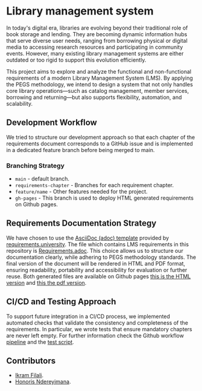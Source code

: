 # Library management system

In today's digital era, libraries are evolving beyond their traditional role of book storage and lending. They are becoming dynamic information hubs that serve diverse user needs, ranging from borrowing physical or digital media to accessing research resources and participating in community events. However, many existing library management systems are either outdated or too rigid to support this evolution efficiently.

This project aims to explore and analyze the functional and non-functional requirements of a modern Library Management System (LMS). By applying the PEGS methodology, we intend to design a system that not only handles core library operations—such as catalog management, member services, borrowing and returning—but also supports flexibility, automation, and scalability.

## Development Workflow

We tried to structure our development approach so that each chapter of the requirements document corresponds to a GitHub issue and is implemented in a dedicated feature branch before being merged to main.

### Branching Strategy

- `main` - default branch.
- `requirements-chapter` - Branches for each requirement chapter.
- `feature/name` - Other features needed for the project.
- `gh-pages` - This branch is used to deploy HTML generated requirements on Github pages. 
 
## Requirements Documentation Strategy

We have chosen to use the [AsciiDoc (adoc) template](https://tinyurl.com/xdnykuna) provided by  [requirements.university](https://requirements.university/). The file which contains LMS requirements in this repository is [Requirements.adoc](https://tinyurl.com/3bz7uhuv). This choice allows us to structure our documentation clearly, while adhering to PEGS methodology standards. The final version of the document will be rendered in HTML and PDF format, ensuring readability, portability and accessibility for evaluation or further reuse. Both generated files are available on Github pages [this is the HTML version](https://tinyurl.com/ave2utmy) and [this the pdf version](https://tinyurl.com/2s4ftb8r).

## CI/CD and Testing Approach

To support future integration in a CI/CD process, we implemented automated checks that validate the consistency and completeness of the requirements. In particular, we wrote tests that ensure mandatory chapters are never left empty. For further information check the Github workflow [pipeline](.github/workflows/ci-cd.yml) and the [test script](./check_non_empty_chapters.sh).

## Contributors

- [Ikram Filali](https://github.com/ikram-filali).
- [Honoris Ndereyimana](https://github.com/nhonorisg).

